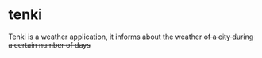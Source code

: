 # tenki
Tenki is a weather application, it informs about the weather ~~of a city during a certain number of days~~
